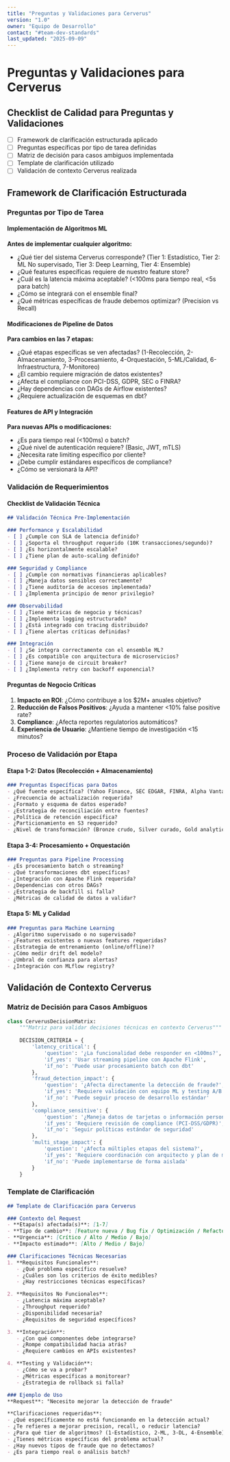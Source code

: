 ```yaml
---
title: "Preguntas y Validaciones para Cerverus"
version: "1.0"
owner: "Equipo de Desarrollo"
contact: "#team-dev-standards"
last_updated: "2025-09-09"
---
```


# Preguntas y Validaciones para Cerverus

## Checklist de Calidad para Preguntas y Validaciones
- [ ] Framework de clarificación estructurada aplicado
- [ ] Preguntas específicas por tipo de tarea definidas
- [ ] Matriz de decisión para casos ambiguos implementada
- [ ] Template de clarificación utilizado
- [ ] Validación de contexto Cerverus realizada

## Framework de Clarificación Estructurada

### Preguntas por Tipo de Tarea

#### Implementación de Algoritmos ML
**Antes de implementar cualquier algoritmo:**
- ¿Qué tier del sistema Cerverus corresponde? (Tier 1: Estadístico, Tier 2: ML No supervisado, Tier 3: Deep Learning, Tier 4: Ensemble)
- ¿Qué features específicas requiere de nuestro feature store?
- ¿Cuál es la latencia máxima aceptable? (<100ms para tiempo real, <5s para batch)
- ¿Cómo se integrará con el ensemble final?
- ¿Qué métricas específicas de fraude debemos optimizar? (Precision vs Recall)

#### Modificaciones de Pipeline de Datos
**Para cambios en las 7 etapas:**
- ¿Qué etapas específicas se ven afectadas? (1-Recolección, 2-Almacenamiento, 3-Procesamiento, 4-Orquestación, 5-ML/Calidad, 6-Infraestructura, 7-Monitoreo)
- ¿El cambio requiere migración de datos existentes?
- ¿Afecta el compliance con PCI-DSS, GDPR, SEC o FINRA?
- ¿Hay dependencias con DAGs de Airflow existentes?
- ¿Requiere actualización de esquemas en dbt?

#### Features de API y Integración
**Para nuevas APIs o modificaciones:**
- ¿Es para tiempo real (<100ms) o batch?
- ¿Qué nivel de autenticación requiere? (Basic, JWT, mTLS)
- ¿Necesita rate limiting específico por cliente?
- ¿Debe cumplir estándares específicos de compliance?
- ¿Cómo se versionará la API?

### Validación de Requerimientos

#### Checklist de Validación Técnica
```markdown
## Validación Técnica Pre-Implementación

### Performance y Escalabilidad
- [ ] ¿Cumple con SLA de latencia definido?
- [ ] ¿Soporta el throughput requerido (10K transacciones/segundo)?
- [ ] ¿Es horizontalmente escalable?
- [ ] ¿Tiene plan de auto-scaling definido?

### Seguridad y Compliance
- [ ] ¿Cumple con normativas financieras aplicables?
- [ ] ¿Maneja datos sensibles correctamente?
- [ ] ¿Tiene auditoría de accesos implementada?
- [ ] ¿Implementa principio de menor privilegio?

### Observabilidad
- [ ] ¿Tiene métricas de negocio y técnicas?
- [ ] ¿Implementa logging estructurado?
- [ ] ¿Está integrado con tracing distribuido?
- [ ] ¿Tiene alertas críticas definidas?

### Integración
- [ ] ¿Se integra correctamente con el ensemble ML?
- [ ] ¿Es compatible con arquitectura de microservicios?
- [ ] ¿Tiene manejo de circuit breaker?
- [ ] ¿Implementa retry con backoff exponencial?
```

#### Preguntas de Negocio Críticas
1. **Impacto en ROI**: ¿Cómo contribuye a los $2M+ anuales objetivo?
2. **Reducción de Falsos Positivos**: ¿Ayuda a mantener <10% false positive rate?
3. **Compliance**: ¿Afecta reportes regulatorios automáticos?
4. **Experiencia de Usuario**: ¿Mantiene tiempo de investigación <15 minutos?

### Proceso de Validación por Etapa

#### Etapa 1-2: Datos (Recolección + Almacenamiento)
```markdown
### Preguntas Específicas para Datos
- ¿Qué fuente específica? (Yahoo Finance, SEC EDGAR, FINRA, Alpha Vantage)
- ¿Frecuencia de actualización requerida?
- ¿Formato y esquema de datos esperado?
- ¿Estrategia de reconciliación entre fuentes?
- ¿Política de retención específica?
- ¿Particionamiento en S3 requerido?
- ¿Nivel de transformación? (Bronze crudo, Silver curado, Gold analytics-ready)
```

#### Etapa 3-4: Procesamiento + Orquestación
```markdown
### Preguntas para Pipeline Processing
- ¿Es procesamiento batch o streaming?
- ¿Qué transformaciones dbt específicas?
- ¿Integración con Apache Flink requerida?
- ¿Dependencias con otros DAGs?
- ¿Estrategia de backfill si falla?
- ¿Métricas de calidad de datos a validar?
```

#### Etapa 5: ML y Calidad
```markdown
### Preguntas para Machine Learning
- ¿Algoritmo supervisado o no supervisado?
- ¿Features existentes o nuevas features requeridas?
- ¿Estrategia de entrenamiento (online/offline)?
- ¿Cómo medir drift del modelo?
- ¿Umbral de confianza para alertas?
- ¿Integración con MLflow registry?
```

## Validación de Contexto Cerverus

### Matriz de Decisión para Casos Ambiguos
```python
class CerverusDecisionMatrix:
    """Matriz para validar decisiones técnicas en contexto Cerverus"""
    
    DECISION_CRITERIA = {
        'latency_critical': {
            'question': '¿La funcionalidad debe responder en <100ms?',
            'if_yes': 'Usar streaming pipeline con Apache Flink',
            'if_no': 'Puede usar procesamiento batch con dbt'
        },
        'fraud_detection_impact': {
            'question': '¿Afecta directamente la detección de fraude?',
            'if_yes': 'Requiere validación con equipo ML y testing A/B',
            'if_no': 'Puede seguir proceso de desarrollo estándar'
        },
        'compliance_sensitive': {
            'question': '¿Maneja datos de tarjetas o información personal?',
            'if_yes': 'Requiere revisión de compliance (PCI-DSS/GDPR)',
            'if_no': 'Seguir políticas estándar de seguridad'
        },
        'multi_stage_impact': {
            'question': '¿Afecta múltiples etapas del sistema?',
            'if_yes': 'Requiere coordinación con arquitecto y plan de migración',
            'if_no': 'Puede implementarse de forma aislada'
        }
    }
```

### Template de Clarificación
```markdown
## Template de Clarificación para Cerverus

### Contexto del Request
- **Etapa(s) afectada(s)**: [1-7]
- **Tipo de cambio**: [Feature nueva / Bug fix / Optimización / Refactor]
- **Urgencia**: [Crítico / Alto / Medio / Bajo]
- **Impacto estimado**: [Alto / Medio / Bajo]

### Clarificaciones Técnicas Necesarias
1. **Requisitos Funcionales**:
   - ¿Qué problema específico resuelve?
   - ¿Cuáles son los criterios de éxito medibles?
   - ¿Hay restricciones técnicas específicas?

2. **Requisitos No Funcionales**:
   - ¿Latencia máxima aceptable?
   - ¿Throughput requerido?
   - ¿Disponibilidad necesaria?
   - ¿Requisitos de seguridad específicos?

3. **Integración**:
   - ¿Con qué componentes debe integrarse?
   - ¿Rompe compatibilidad hacia atrás?
   - ¿Requiere cambios en APIs existentes?

4. **Testing y Validación**:
   - ¿Cómo se va a probar?
   - ¿Métricas específicas a monitorear?
   - ¿Estrategia de rollback si falla?

### Ejemplo de Uso
**Request**: "Necesito mejorar la detección de fraude"

**Clarificaciones requeridas**:
- ¿Qué específicamente no está funcionando en la detección actual?
- ¿Te refieres a mejorar precision, recall, o reducir latencia?
- ¿Para qué tier de algoritmos? (1-Estadístico, 2-ML, 3-DL, 4-Ensemble)
- ¿Tienes métricas específicas del problema actual?
- ¿Hay nuevos tipos de fraude que no detectamos?
- ¿Es para tiempo real o análisis batch?
```